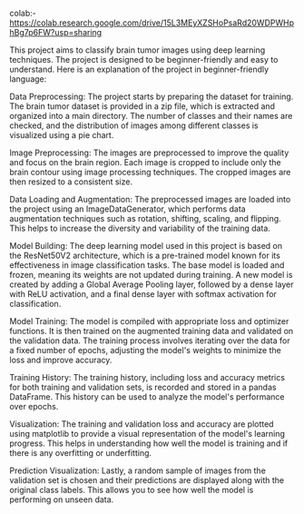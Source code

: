 colab:- https://colab.research.google.com/drive/15L3MEyXZSHoPsaRd20WDPWHphBg7p6FW?usp=sharing

This project aims to classify brain tumor images using deep learning techniques. The project is designed to be beginner-friendly and easy to understand. Here is an explanation of the project in beginner-friendly language:

Data Preprocessing: The project starts by preparing the dataset for training. The brain tumor dataset is provided in a zip file, which is extracted and organized into a main directory. The number of classes and their names are checked, and the distribution of images among different classes is visualized using a pie chart.

Image Preprocessing: The images are preprocessed to improve the quality and focus on the brain region. Each image is cropped to include only the brain contour using image processing techniques. The cropped images are then resized to a consistent size.

Data Loading and Augmentation: The preprocessed images are loaded into the project using an ImageDataGenerator, which performs data augmentation techniques such as rotation, shifting, scaling, and flipping. This helps to increase the diversity and variability of the training data.

Model Building: The deep learning model used in this project is based on the ResNet50V2 architecture, which is a pre-trained model known for its effectiveness in image classification tasks. The base model is loaded and frozen, meaning its weights are not updated during training. A new model is created by adding a Global Average Pooling layer, followed by a dense layer with ReLU activation, and a final dense layer with softmax activation for classification.

Model Training: The model is compiled with appropriate loss and optimizer functions. It is then trained on the augmented training data and validated on the validation data. The training process involves iterating over the data for a fixed number of epochs, adjusting the model's weights to minimize the loss and improve accuracy.

Training History: The training history, including loss and accuracy metrics for both training and validation sets, is recorded and stored in a pandas DataFrame. This history can be used to analyze the model's performance over epochs.

Visualization: The training and validation loss and accuracy are plotted using matplotlib to provide a visual representation of the model's learning progress. This helps in understanding how well the model is training and if there is any overfitting or underfitting.

Prediction Visualization: Lastly, a random sample of images from the validation set is chosen and their predictions are displayed along with the original class labels. This allows you to see how well the model is performing on unseen data.
